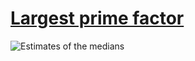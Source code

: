 # [Largest prime factor][0]

![Estimates of the medians][1]

[0]: https://projecteuler.net/problem=3
[1]: https://cdn.jsdelivr.net/gh/japaric/euler_criterion.rs/plots/003.svg
